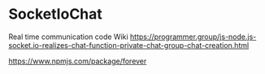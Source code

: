 # SocketIoChat
Real time communication code
Wiki https://programmer.group/js-node.js-socket.io-realizes-chat-function-private-chat-group-chat-creation.html

https://www.npmjs.com/package/forever 
